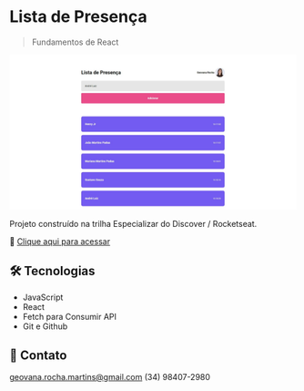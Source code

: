 # Lista de Presença

> Fundamentos de React

![preview](.github/preview.jpeg)

Projeto construído na trilha Especializar do Discover / Rocketseat.

🔗 [Clique aqui para acessar](https://lista-de-presenca-ivory.vercel.app/)

## 🛠️ Tecnologias

- JavaScript
- React
- Fetch para Consumir API
- Git e Github

## 📲 Contato

geovana.rocha.martins@gmail.com
(34) 98407-2980
